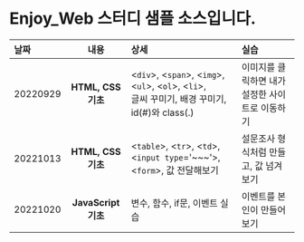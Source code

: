 # Enjoy_Web 스터디 샘플 소스입니다.

|날짜|내용|상세|실습|
|:-----|:-----:|:-----|:-----|
|20220929|**HTML, CSS 기초**|\<`div`>, \<`span`>, \<`img`>, \<`ul`>, \<`ol`>, \<`li`>, <br>글씨 꾸미기, 배경 꾸미기, id(#)와 class(.)|이미지를 클릭하면 내가 설정한 사이트로 이동하기|
|20221013|**HTML, CSS 기초**|\<`table`>, \<`tr`>, \<`td`>, \<`input type`='~~~'>, \<`form`>, 값 전달해보기|설문조사 형식처럼 만들고, 값 넘겨보기|
|20221020|**JavaScript 기초**|변수, 함수, if문, 이벤트 실습|이벤트를 본인이 만들어보기|